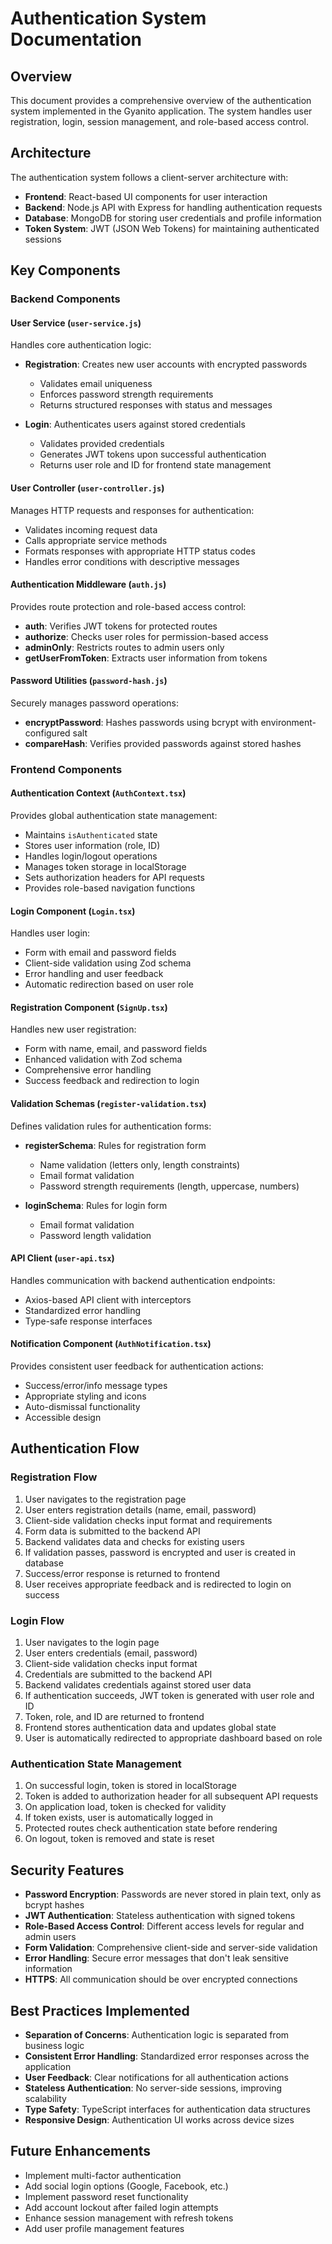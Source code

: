 # Authentication System Documentation

## Overview

This document provides a comprehensive overview of the authentication system implemented in the Gyanito application. The system handles user registration, login, session management, and role-based access control.

## Architecture

The authentication system follows a client-server architecture with:

- **Frontend**: React-based UI components for user interaction
- **Backend**: Node.js API with Express for handling authentication requests
- **Database**: MongoDB for storing user credentials and profile information
- **Token System**: JWT (JSON Web Tokens) for maintaining authenticated sessions

## Key Components

### Backend Components

#### User Service (`user-service.js`)

Handles core authentication logic:

- **Registration**: Creates new user accounts with encrypted passwords
  - Validates email uniqueness
  - Enforces password strength requirements
  - Returns structured responses with status and messages

- **Login**: Authenticates users against stored credentials
  - Validates provided credentials
  - Generates JWT tokens upon successful authentication
  - Returns user role and ID for frontend state management

#### User Controller (`user-controller.js`)

Manages HTTP requests and responses for authentication:

- Validates incoming request data
- Calls appropriate service methods
- Formats responses with appropriate HTTP status codes
- Handles error conditions with descriptive messages

#### Authentication Middleware (`auth.js`)

Provides route protection and role-based access control:

- **auth**: Verifies JWT tokens for protected routes
- **authorize**: Checks user roles for permission-based access
- **adminOnly**: Restricts routes to admin users only
- **getUserFromToken**: Extracts user information from tokens

#### Password Utilities (`password-hash.js`)

Securely manages password operations:

- **encryptPassword**: Hashes passwords using bcrypt with environment-configured salt
- **compareHash**: Verifies provided passwords against stored hashes

### Frontend Components

#### Authentication Context (`AuthContext.tsx`)

Provides global authentication state management:

- Maintains `isAuthenticated` state
- Stores user information (role, ID)
- Handles login/logout operations
- Manages token storage in localStorage
- Sets authorization headers for API requests
- Provides role-based navigation functions

#### Login Component (`Login.tsx`)

Handles user login:

- Form with email and password fields
- Client-side validation using Zod schema
- Error handling and user feedback
- Automatic redirection based on user role

#### Registration Component (`SignUp.tsx`)

Handles new user registration:

- Form with name, email, and password fields
- Enhanced validation with Zod schema
- Comprehensive error handling
- Success feedback and redirection to login

#### Validation Schemas (`register-validation.tsx`)

Defines validation rules for authentication forms:

- **registerSchema**: Rules for registration form
  - Name validation (letters only, length constraints)
  - Email format validation
  - Password strength requirements (length, uppercase, numbers)

- **loginSchema**: Rules for login form
  - Email format validation
  - Password length validation

#### API Client (`user-api.tsx`)

Handles communication with backend authentication endpoints:

- Axios-based API client with interceptors
- Standardized error handling
- Type-safe response interfaces

#### Notification Component (`AuthNotification.tsx`)

Provides consistent user feedback for authentication actions:

- Success/error/info message types
- Appropriate styling and icons
- Auto-dismissal functionality
- Accessible design

## Authentication Flow

### Registration Flow

1. User navigates to the registration page
2. User enters registration details (name, email, password)
3. Client-side validation checks input format and requirements
4. Form data is submitted to the backend API
5. Backend validates data and checks for existing users
6. If validation passes, password is encrypted and user is created in database
7. Success/error response is returned to frontend
8. User receives appropriate feedback and is redirected to login on success

### Login Flow

1. User navigates to the login page
2. User enters credentials (email, password)
3. Client-side validation checks input format
4. Credentials are submitted to the backend API
5. Backend validates credentials against stored user data
6. If authentication succeeds, JWT token is generated with user role and ID
7. Token, role, and ID are returned to frontend
8. Frontend stores authentication data and updates global state
9. User is automatically redirected to appropriate dashboard based on role

### Authentication State Management

1. On successful login, token is stored in localStorage
2. Token is added to authorization header for all subsequent API requests
3. On application load, token is checked for validity
4. If token exists, user is automatically logged in
5. Protected routes check authentication state before rendering
6. On logout, token is removed and state is reset

## Security Features

- **Password Encryption**: Passwords are never stored in plain text, only as bcrypt hashes
- **JWT Authentication**: Stateless authentication with signed tokens
- **Role-Based Access Control**: Different access levels for regular and admin users
- **Form Validation**: Comprehensive client-side and server-side validation
- **Error Handling**: Secure error messages that don't leak sensitive information
- **HTTPS**: All communication should be over encrypted connections

## Best Practices Implemented

- **Separation of Concerns**: Authentication logic is separated from business logic
- **Consistent Error Handling**: Standardized error responses across the application
- **User Feedback**: Clear notifications for all authentication actions
- **Stateless Authentication**: No server-side sessions, improving scalability
- **Type Safety**: TypeScript interfaces for authentication data structures
- **Responsive Design**: Authentication UI works across device sizes

## Future Enhancements

- Implement multi-factor authentication
- Add social login options (Google, Facebook, etc.)
- Implement password reset functionality
- Add account lockout after failed login attempts
- Enhance session management with refresh tokens
- Add user profile management features